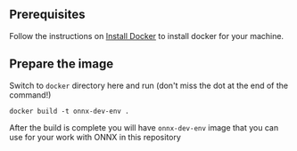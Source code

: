 ## Prerequisites

Follow the instructions on [Install Docker](https://docs.docker.com/engine/installation/) to install docker for your machine.

## Prepare the image

Switch to `docker` directory here and run (don't miss the dot at the end of the command!)

```
docker build -t onnx-dev-env .
```

After the build is complete you will have `onnx-dev-env` image that you can use for your work with ONNX in this repository


